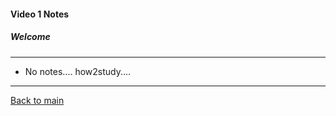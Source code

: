 #### Video 1 Notes

##### Welcome

---

- No notes.... how2study.... 

---

[Back to main](https://github.com/rot0xd/CBTNuggets/blob/master/CEHv9/README.md)

